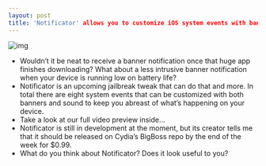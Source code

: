```yaml
---
layout: post
title: 'Notificator' allows you to customize iOS system events with banners and sounds
---
```

![img](http://media.idownloadblog.com/wp-content/uploads/2012/02/Notificator-Screenshot.jpg)
* Wouldn’t it be neat to receive a banner notification once that huge app finishes downloading? What about a less intrusive banner notification when your device is running low on battery life?
* Notificator is an upcoming jailbreak tweak that can do that and more. In total there are eight system events that can be customized with both banners and sound to keep you abreast of what’s happening on your device.
* Take a look at our full video preview inside…
* Notificator is still in development at the moment, but its creator tells me that it should be released on Cydia’s BigBoss repo by the end of the week for $0.99.
* What do you think about Notificator? Does it look useful to you?

